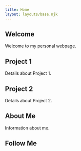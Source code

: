 ```yaml
---
title: Home
layout: layouts/base.njk
---
```


<div class="section" id="welcome">
  <h2>Welcome</h2>
  <div class="section-content">
    <p>Welcome to my personal webpage.</p>
  </div>
</div>

<div class="section" id="project1">
  <h2>Project 1</h2>
  <div class="section-content">
    <p>Details about Project 1.</p>
  </div>
</div>

<div class="section" id="project2">
  <h2>Project 2</h2>
  <div class="section-content">
    <p>Details about Project 2.</p>
  </div>
</div>

<div class="section" id="about">
  <h2>About Me</h2>
  <div class="section-content">
    <p>Information about me.</p>
  </div>
</div>

<div class="section" id="social-media">
  <h2>Follow Me</h2>
  <div class="section-content">
    <div class="social-icons">
      <a href="https://instagram.com/yourusername" target="_blank"><i class="fab fa-instagram"></i></a>
      <a href="https://linkedin.com/in/yourusername" target="_blank"><i class="fab fa-linkedin"></i></a>
      <a href="https://github.com/yourusername" target="_blank"><i class="fab fa-github"></i></a>
      <a href="https://www.tiktok.com/@yourusername" target="_blank"><i class="fab fa-tiktok"></i></a>
    </div>
  </div>
</div>
